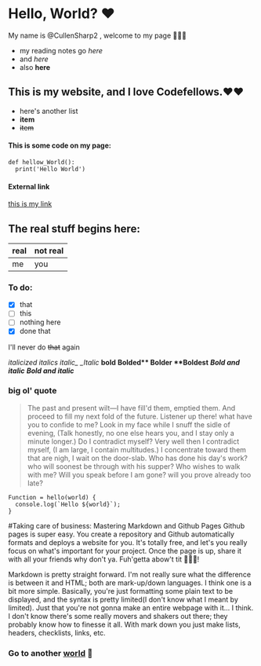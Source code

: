 # Hello, World? ❤️
My name is @CullenSharp2 , welcome to my page 👋👋👋

- my reading notes go *here*
- and _here_
- also **here**
## This is my website, and I love Codefellows.❤️❤️
* here's another list
* __item__
* ~~item~~
#### This is some code on my page:
```
def hellow_World():
  print('Hello World')
```

#### External link
[this is my link](https://youtu.be/ripjDCR17XM)

## The real stuff begins here:

real | not real
-----|---------
me   | you

### To do:
- [x] that
- [ ] this
- [ ] nothing here
- [x] done that

I'll never do ~~that~~ again

*italicized* _italics_ *italic_ _Italic*
__bold__ __Bolded** **Bolder** **Boldest__
***Bold and italic*** ___Bold and italic___

### big ol' quote


>The past and present wilt—I have fill'd them, emptied them.
And proceed to fill my next fold of the future.
Listener up there! what have you to confide to me?
Look in my face while I snuff the sidle of evening,
(Talk honestly, no one else hears you, and I stay only a minute longer.)
Do I contradict myself?
Very well then I contradict myself,
(I am large, I contain multitudes.)
I concentrate toward them that are nigh, I wait on the door-slab.
Who has done his day's work? who will soonest be through with his supper?
Who wishes to walk with me?
Will you speak before I am gone? will you prove already too late?


```
Function = hello(world) {
  console.log(`Hello ${world}`);
}
```

#Taking care of business: Mastering Markdown and Github Pages
Github pages is super easy. You create a repository and Github automatically formats and deploys a website for you. It's totally free, and let's you really focus on what's important for your project. Once the page is up, share it with all your friends why don't ya. Fuh'getta abow't tit 🧑‍🍳🤏!

Markdown is pretty straight forward. I'm not really sure what the difference is between it and HTML; both are mark-up/down languages. I think one is a bit more simple. Basically, you're just formatting some plain text to be displayed, and the syntax is pretty limited(I don't know what I meant by limited). Just that you're not gonna make an entire webpage with it... I think. I don't know there's some really movers and shakers out there; they probably know how to finesse it all. With mark down you just make lists, headers, checklists, links, etc.

### Go to another [world](read02.md) 🧙
